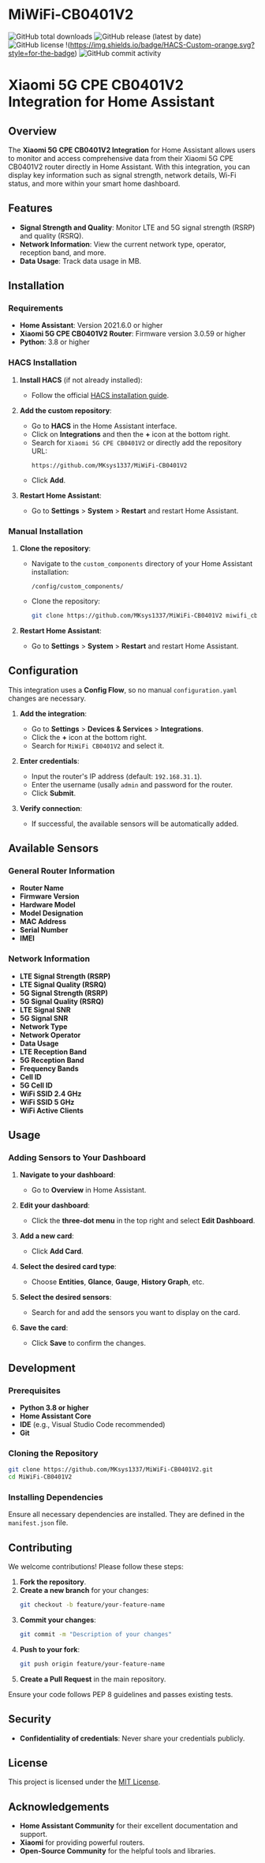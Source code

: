 # MiWiFi-CB0401V2
![GitHub total downloads](https://img.shields.io/github/downloads/MKsys1337/MiWiFi-CB0401V2/total?style=flat-square)
![GitHub release (latest by date)](https://img.shields.io/github/v/release/MKsys1337/MiWiFi-CB0401V2?style=flat-square)
![GitHub license](https://img.shields.io/github/license/MKsys1337/MiWiFi-CB0401V2.svg?style=for-the-badge)
!(https://img.shields.io/badge/HACS-Custom-orange.svg?style=for-the-badge)
![GitHub commit activity](https://img.shields.io/github/commit-activity/y/MKsys1337/MiWiFi-CB0401V2?style=for-the-badge)
# Xiaomi 5G CPE CB0401V2 Integration for Home Assistant

## Overview

The **Xiaomi 5G CPE CB0401V2 Integration** for Home Assistant allows users to monitor and access comprehensive data from their Xiaomi 5G CPE CB0401V2 router directly in Home Assistant. With this integration, you can display key information such as signal strength, network details, Wi-Fi status, and more within your smart home dashboard.

## Features

- **Signal Strength and Quality**: Monitor LTE and 5G signal strength (RSRP) and quality (RSRQ).
- **Network Information**: View the current network type, operator, reception band, and more.
- **Data Usage**: Track data usage in MB.

## Installation

### Requirements

- **Home Assistant**: Version 2021.6.0 or higher
- **Xiaomi 5G CPE CB0401V2 Router**: Firmware version 3.0.59 or higher
- **Python**: 3.8 or higher

### HACS Installation

1. **Install HACS** (if not already installed):
   - Follow the official [HACS installation guide](https://hacs.xyz/docs/installation/prerequisite).

2. **Add the custom repository**:
   - Go to **HACS** in the Home Assistant interface.
   - Click on **Integrations** and then the **+** icon at the bottom right.
   - Search for `Xiaomi 5G CPE CB0401V2` or directly add the repository URL:
     ```
     https://github.com/MKsys1337/MiWiFi-CB0401V2
     ```
   - Click **Add**.

3. **Restart Home Assistant**:
   - Go to **Settings** > **System** > **Restart** and restart Home Assistant.

### Manual Installation

1. **Clone the repository**:
   - Navigate to the `custom_components` directory of your Home Assistant installation:
     ```
     /config/custom_components/
     ```
   - Clone the repository:
     ```bash
     git clone https://github.com/MKsys1337/MiWiFi-CB0401V2 miwifi_cb0401v2
     ```

2. **Restart Home Assistant**:
   - Go to **Settings** > **System** > **Restart** and restart Home Assistant.

## Configuration

This integration uses a **Config Flow**, so no manual `configuration.yaml` changes are necessary.

1. **Add the integration**:
   - Go to **Settings** > **Devices & Services** > **Integrations**.
   - Click the **+** icon at the bottom right.
   - Search for `MiWiFi CB0401V2` and select it.

2. **Enter credentials**:
   - Input the router's IP address (default: `192.168.31.1`).
   - Enter the username (usally `admin` and password for the router.
   - Click **Submit**.

3. **Verify connection**:
   - If successful, the available sensors will be automatically added.

## Available Sensors

### General Router Information

- **Router Name**
- **Firmware Version**
- **Hardware Model**
- **Model Designation**
- **MAC Address**
- **Serial Number**
- **IMEI**

### Network Information

- **LTE Signal Strength (RSRP)**
- **LTE Signal Quality (RSRQ)**
- **5G Signal Strength (RSRP)**
- **5G Signal Quality (RSRQ)**
- **LTE Signal SNR**
- **5G Signal SNR**
- **Network Type**
- **Network Operator**
- **Data Usage**
- **LTE Reception Band**
- **5G Reception Band**
- **Frequency Bands**
- **Cell ID**
- **5G Cell ID**
- **WiFi SSID 2.4 GHz**
- **WiFi SSID 5 GHz**
- **WiFi Active Clients**

## Usage

### Adding Sensors to Your Dashboard

1. **Navigate to your dashboard**:
   - Go to **Overview** in Home Assistant.

2. **Edit your dashboard**:
   - Click the **three-dot menu** in the top right and select **Edit Dashboard**.

3. **Add a new card**:
   - Click **Add Card**.

4. **Select the desired card type**:
   - Choose **Entities**, **Glance**, **Gauge**, **History Graph**, etc.

5. **Select the desired sensors**:
   - Search for and add the sensors you want to display on the card.

6. **Save the card**:
   - Click **Save** to confirm the changes.

## Development

### Prerequisites

- **Python 3.8 or higher**
- **Home Assistant Core**
- **IDE** (e.g., Visual Studio Code recommended)
- **Git**

### Cloning the Repository

```bash
git clone https://github.com/MKsys1337/MiWiFi-CB0401V2.git
cd MiWiFi-CB0401V2
```

### Installing Dependencies

Ensure all necessary dependencies are installed. They are defined in the `manifest.json` file.

## Contributing

We welcome contributions! Please follow these steps:

1. **Fork the repository**.
2. **Create a new branch** for your changes:
   ```bash
   git checkout -b feature/your-feature-name
   ```
3. **Commit your changes**:
   ```bash
   git commit -m "Description of your changes"
   ```
4. **Push to your fork**:
   ```bash
   git push origin feature/your-feature-name
   ```
5. **Create a Pull Request** in the main repository.

Ensure your code follows PEP 8 guidelines and passes existing tests.

## Security

- **Confidentiality of credentials**: Never share your credentials publicly.

## License

This project is licensed under the [MIT License](LICENSE).

## Acknowledgements

- **Home Assistant Community** for their excellent documentation and support.
- **Xiaomi** for providing powerful routers.
- **Open-Source Community** for the helpful tools and libraries.

